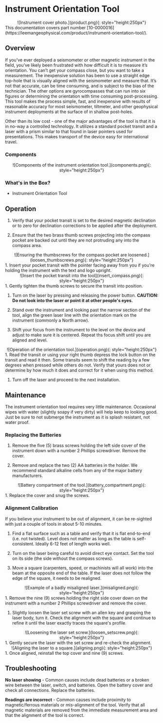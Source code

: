 # Instrument Orientation Tool
<center>
![Instrument cover photo.](product.png){: style="height:250px"}
</center>
This documentation covers part number [10-0000016](https://leemangeophysical.com/product/instrument-orientation-tool/).

## Overview
If you’ve ever deployed a seismometer or other magnetic instrument in the field,
you’ve likely been frustrated with how difficult it is to measure it’s
orientation. You can’t get your compass close, but you want to take a
measurement. The inexpensive solution has been to use a straight edge top-hole
that is visually aligned with the seismometer and measure that. It’s not that
accurate, can be time consuming, and is subject to the bias of the technician.
The other options are gyrocompasses that can run into six figures or determining
the orientation with time consuming post-processing. This tool makes the process
simple, fast, and inexpensive with results of reasonable accuracy for most
seismometer, tiltmeter, and other geophysical instrument deployments at the
surface of in shallow post-holes.

Other than its low cost - one of the major advantages of the tool is that it is
in no-way a controlled technology. It utilizes a standard pocket transit and a
laser with a prism similar to that found in laser pointers used for
presentations. This makes transport of the device easy for international travel.

### Components
<center>
![Components of the instrument orientation tool.](components.png){: style="height:250px"}
</center>

### What's in the Box?
* Instrument Orientation Tool

## Operation
1. Verify that your pocket transit is set to the desired magnetic declination or
   to zero for declination corrections to be applied after the deployment.

1. Ensure that the two brass thumb screws projecting into the compass pocket are
   backed out until they are not protruding any into the compass area.
<center>
![Ensuring the thumbscrews for the compass pocket are loosened.](loosen_thumbscrews.png){: style="height:250px"}
</center>
1. Insert your pocket transit with the pointer facing away from you if you're
   holding the instrument with the text and logo upright.
<center>
![Insert the pocket transit into the tool](insert_compass.png){: style="height:250px"}
</center>
1. Gently tighten the thumb screws to secure the transit into position.

1. Turn on the laser by pressing and releasing the power button. **CAUTION: Do
   not look into the laser or point it at other people's eyes.**

1. Stand over the instrument and looking past the narrow section of the tool,
   align the green laser line with the orientation mark on the instrument
   (commonly a North arrow).

1. Shift your focus from the instrument to the level on the device and adjust to
   make sure it is centered. Repeat ths focus shift until you are aligned and
   level.
<center>
![Operation of the orientation tool.](operation.png){: style="height:250px"}
</center>
1. Read the transit or using your right thumb depress the lock button on the
   transit and read it then. Some transits seem to shift the reading by a few
   degrees when pressed while others do not. Verify that yours does not or
   determine by how much it does and correct for it when using this method.

1. Turn off the laser and proceed to the next installation.

## Maintenance
The instrument orientation tool requires very little maintenance. Occasional
wipes with water (slightly soapy if very dirty) will help keep to looking good.
Just be sure to not submerge the instrument as it is splash resistant, not water
proof.

### Replacing the Batteries
1. Remove the five (5) brass screws holding the left side cover of the
   instrument down with a number 2 Phillips screwdriver. Remove the cover.

1. Remove and replace the two (2) AA batteries in the holder. We recommend
   standard alkaline cells from any of the major battery manufacturers.
<center>
![Battery compartment of the tool.](battery_compartment.png){: style="height:250px"}
</center>
1. Replace the cover and snug the screws.

### Alignment Calibration
If you believe your instrument to be out of alignment, it can be re-sighted with
just a couple of tools in about 5-10 minutes.

1. Find a flat surface such as a table and verify that it is flat end-to-end
   (i.e. not twisted). Level does not matter as long as the table is
   self-consistent. Ideally 6-12 feet of length works well.

1. Turn on the laser being careful to avoid direct eye contact. Set the tool on
   its side (the side without the compass screws).

1. Move a square (carpenters, speed, or machinists will all work) into the beam
   at the opposite end of the table. If the laser does not follow the edge of
   the square, it needs to be realigned.
<center>
![Example of a badly misaligned laser.](misaligned.png){: style="height:250px"}
</center>
1. Remove the nine (9) screws holding the right side cover down on the
   instrument with a number 2 Phillips screwdriver and remove the cover.

1. Slightly loosen the laser set screw with an allen key and grasping the laser
   body, turn it. Check the alignment with the square and continue to refine it
   until the laser exactly traces the square's profile.
<center>
![Loosening the laser set screw.](loosen_setscrew.png){: style="height:250px"}
</center>
1. Gently secure the laser with the set screw and re-check the alignment.
<center>
![Aligning the laser to a square.](aligning.png){: style="height:250px"}
</center>
1. Once aligned, reinstall the top cover and nine (9) screws.

## Troubleshooting
**No laser showing** - Common causes include dead batteries or a broken wire
between the laser, switch, and batteries. Open the battery cover and check all
connections. Replace the batteries.

**Readings are incorrect** - Common causes include proximity to magnetic/ferrous
materials or mis-alignment of the tool. Verify that all magnetic materials are
removed from the immediate measurement area and that the alignment of the tool
is correct.